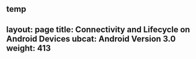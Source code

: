 temp
---
layout: page
title: Connectivity and Lifecycle on Android Devices
ubcat: Android Version 3.0
weight: 413
---

